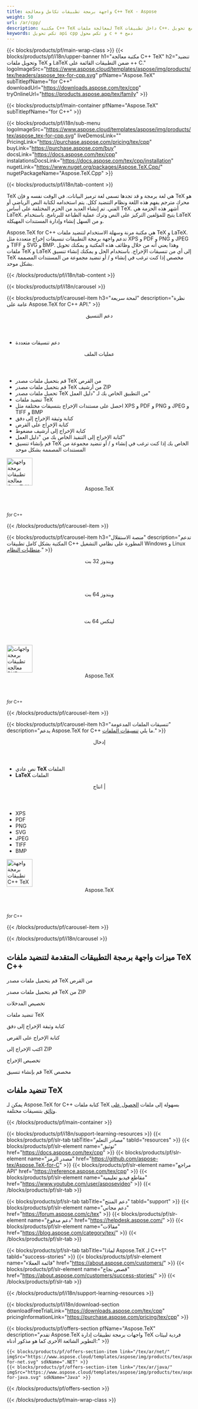 ```yaml
---
title: واجهة برمجة تطبيقات تكامل ومعالجة C++ TeX - Aspose 
weight: 50
url: /ar/cpp/ 
description: مكتبة C++ TeX لمعالجة ملفات TeX داخل تطبيقات C++. يوفر وظائف التنضيد جنبًا إلى جنب مع تحويل TeX إلى تنسيقات PDf و SVG و XPS وتنسيقات أخرى.
keywords: تكس تحويل api cpp و تكس محول c + + دمج
---
```


{{< blocks/products/pf/main-wrap-class >}}
{{< blocks/products/pf/i18n/upper-banner h1="مكتبة معالجة C++ TeX" h2="تنضيد وتحويل ملفات TeX و LaTeX ضمن التطبيقات القائمة على ++ C." logoImageSrc="https://www.aspose.cloud/templates/aspose/img/products/tex/headers/aspose_tex-for-cpp.svg" pfName="Aspose.TeX" subTitlepfName="for C++" downloadUrl="https://downloads.aspose.com/tex/cpp" tryOnlineUrl="https://products.aspose.app/tex/family" >}}

{{< blocks/products/pf/main-container pfName="Aspose.TeX" subTitlepfName="for C++" >}}

{{< blocks/products/pf/i18n/sub-menu logoImageSrc="https://www.aspose.cloud/templates/aspose/img/products/tex/aspose_tex-for-cpp.svg" liveDemosLink="" PricingLink="https://purchase.aspose.com/pricing/tex/cpp" buyLink="https://purchase.aspose.com/buy" docsLink="https://docs.aspose.com/tex/cpp" instalationsDocsLink="https://docs.aspose.com/tex/cpp/installation" nugetLink="https://www.nuget.org/packages/Aspose.TeX.Cpp/" nugetPackageName="Aspose.TeX.Cpp" >}}

{{< blocks/products/pf/i18n/tab-content >}}
<p>
TeX هي لغة برمجة و قد تجدها تسمى لغة ترميز البيانات. في الوقت نفسه و فإن TeX هو محرك مترجم يفهم هذه اللغة ونظام التنضيد ككل.
يتم استخدامه لكتابة النص الرياضي أو الفني. تم إنشاء العديد من الحزم المختلفة على أساس ΤeΧ. أشهر هذه الحزمة هي LaTeX. يتيح للمؤلفين التركيز على النص وترك عملية الطباعة للبرنامج. باستخدام LaTeX و من السهل إنشاء وإدارة المستندات المهيكلة.
</p>
<p>
Aspose.TeX for C++ هي مكتبة مرنة وسهلة الاستخدام لتنضيد ملفات TeX و LaTeX. تدعم واجهة برمجة التطبيقات تنسيقات إخراج متعددة مثل XPS و PDF و PNG و JPEG و TIFF و SVG و BMP. وهذا يعني أنه من خلال وظائف هذه المكتبة و يمكنك تحويل ملفات TeX و LaTeX إلى أي من تنسيقات الإخراج. باستخدام الحل و يمكنك إنشاء تنسيق TeX مخصص إذا كنت ترغب في إنشاء و / أو تنضيد مجموعة من المستندات المصممة بشكل موحد. 
</p>

{{< /blocks/products/pf/i18n/tab-content >}}

<!--Diagrams Start-->
{{< blocks/products/pf/i18n/carousel >}}

{{< blocks/products/pf/carousel-item h3="لمحة سريعة" description="نظرة عامة على Aspose.TeX for C++ API." >}}
<div class="diagram1 d1-cplus">
 <div class="d1-row">
  <div class="d1-col d1-left">
   <header>
    <i class="fa fa-bars">
    </i>
    دعم التنسيق
   </header>
   <ul>
    <li>
     دعم تنسيقات متعددة
    </li>
   </ul>
  </div>
  <!--/left-->
  <div class="d1-col d1-right">
   <header>
    <i class="fa fa-cogs">
    </i>
    عمليات الملف
   </header>
   <ul>
    <li>
     قم بتحميل ملفات مصدر TeX من القرص
    </li>
    <li>
     قم بتحميل ملفات مصدر TeX من أرشيف ZIP
    </li>
    <li>
     تحميل ملفات مصدر TeX من التطبيق الخاص بك لـ "دليل العمل"
    </li>
    <li>
     تنضيد ملفات TeX
    </li>
    <li>
     احصل على مستندات الإخراج بتنسيقات مختلفة مثل XPS و PDF و PNG و JPEG و TIFF و BMP
    </li>
    <li>
     كتابة وثيقة الإخراج إلى دفق
    </li>
    <li>
     كتابة الإخراج على القرص
    </li>
    <li>
     كتابة الإخراج إلى أرشيف مضغوط
    </li>
    <li>
     كتابة الإخراج إلى التنفيذ الخاص بك من "دليل العمل"
    </li>
    <li>
     قم بإنشاء تنسيق TeX الخاص بك إذا كنت ترغب في إنشاء و / أو تنضيد مجموعة من المستندات المصممة بشكل موحد
    </li>
   </ul>
  </div>
  <!--/right-->
 </div>
 <!--/row-->
 <div class="d1-logo">
  <img width="70" height="75" alt="واجهة برمجة تطبيقات معالجة C++ TeX" src="https://www.aspose.cloud/templates/aspose/img/products/tex/aspose_tex-for-cpp.svg"/>
  <header>
   Aspose.TeX
  </header>
  <footer>
   <small>
    <em>
     for
    </em>
    C++
   </small>
  </footer>
 </div>
 <!--/logo-->
</div>

{{< /blocks/products/pf/carousel-item >}}

{{< blocks/products/pf/carousel-item h3="منصة الاستقلال" description="تدعم المكتبة بشكل كامل تطبيقات C++ المطورة على نظامي التشغيل Windows و Linux [متطلبات النظام](https://docs.aspose.com/tex/cpp/system-requirements/)." >}}
<div class="diagram1 d1-cplus">
 <div class="d1-row">
  <div class="d1-col d1-left">
   <header>
    <i class="fa fa-cubes">
    </i>
    ويندوز 32 بت
   </header>
   <br/>
   <header>
    <i class="fa fa-cubes">
    </i>
    ويندوز 64 بت
   </header>
  </div>
  <!--/left-->
  <div class="d1-col d1-right">
   <header>
    <i class="fa fa-cubes">
    </i>
    لينكس 64 بت
   </header>
  </div>
  <!--/right-->
 </div>
 <!--/row-->
 <div class="d1-logo">
  <img width="70" height="75" alt="واجهات برمجة تطبيقات معالجة PUB" src="https://www.aspose.cloud/templates/aspose/img/products/tex/aspose_tex-for-cpp.svg"/>
  <header>
   Aspose.TeX
  </header>
  <footer>
   <small>
    <em>
     for
    </em>
    C++
   </small>
  </footer>
 </div>
 <!--/logo-->
</div>

{{< /blocks/products/pf/carousel-item >}}

{{< blocks/products/pf/carousel-item h3="تنسيقات الملفات المدعومة" description="يدعم Aspose.TeX for C++ ما يلي [تنسيقات الملفات](https://docs.aspose.com/tex/cpp/supported-file-formats/)." >}}
<div class="diagram1 d2 d1-cplus">
 <div class="d1-row">
  <div class="d1-col d1-left">
   <header>
    <i class="fa fa-long-arrow-up">
    </i>
    إدخال
   </header>
   <ul>
    <li>
     نص عادي
     <strong>
      TeX
     </strong>
     الملفات
    </li>
    <li>
     <strong>
      LaTeX
     </strong>
     الملفات
    </li>
   </ul>
  </div>
  <!--/left-->
  <div class="d1-col d1-right">
   <header>
    <i class="fa fa-long-arrow-down">
    </i>
    انتاج |
   </header>
   <ul>
    <li>
     XPS
    </li>
    <li>
     PDF
    </li>
    <li>
     PNG
    </li>
    <li>
     SVG
    </li>
    <li>
     JPEG
    </li>
    <li>
     TIFF
    </li>
    <li>
     BMP
    </li>
   </ul>
  </div>
  <!--/right-->
 </div>
 <!--/row-->
 <div class="d1-logo">
  <img width="70" height="75" alt="واجهة برمجة تطبيقات C++ TeX" src="https://www.aspose.cloud/templates/aspose/img/products/tex/aspose_tex-for-cpp.svg"/>
  <header>
   Aspose.TeX
  </header>
  <footer>
   <small>
    <em>
     for
    </em>
    C++
   </small>
  </footer>
 </div>
 <!--/logo-->
</div>

{{< /blocks/products/pf/carousel-item >}}

{{< /blocks/products/pf/i18n/carousel >}}
<!--Diagrams End-->

<!--Feature-section Start-->
<div class="container-fluid features-section bg-gray singleproduct">
 <a class="anchor" id="features" name="features">
 </a>
 <div class="row">
  <div class="container">
   <h2 class="h2title">
    ميزات واجهة برمجة التطبيقات المتقدمة لتنضيد ملفات TeX C++
   </h2>
   <p>
   </p>
   <div class="col-lg-4">
    <em class="fa fa-upload ico-blue fa-2x col-lg-2">
    </em>
    <p class="col-lg-10">
     قم بتحميل ملفات مصدر TeX من القرص
    </p>
   </div>
   <div class="col-lg-4">
    <em class="fa fa-repeat ico-blue fa-2x col-lg-2">
    </em>
    <p class="col-lg-10">
     قم بتحميل ملفات مصدر TeX من ZIP
    </p>
   </div>
   <div class="col-lg-4">
    <em class="fa fa-cogs ico-blue fa-2x col-lg-2">
    </em>
    <p class="col-lg-10">
     تخصيص المدخلات
    </p>
   </div>
   <div class="col-lg-4">
    <em class="fa fa-pencil-square-o ico-blue fa-2x col-lg-2">
    </em>
    <p class="col-lg-10">
     تنضيد ملفات TeX
    </p>
   </div>
   <div class="col-lg-4">
    <em class="fa fa-floppy-o ico-blue fa-2x col-lg-2">
    </em>
    <p class="col-lg-10">
     كتابة وثيقة الإخراج إلى دفق
    </p>
   </div>
   <div class="col-lg-4">
    <em class="fa fa-floppy-o ico-blue fa-2x col-lg-2">
    </em>
    <p class="col-lg-10">
     كتابة الإخراج على القرص
    </p>
   </div>
   <div class="col-lg-4">
    <em class="fa fa-floppy-o ico-blue fa-2x col-lg-2">
    </em>
    <p class="col-lg-10">
     اكتب الإخراج إلى ZIP
    </p>
   </div>
   <div class="col-lg-4">
    <em class="fa fa-cogs ico-blue fa-2x col-lg-2">
    </em>
    <p class="col-lg-10">
     تخصيص الإخراج
    </p>
   </div>
   <div class="col-lg-4">
    <em class="fa fa-cogs ico-blue fa-2x col-lg-2">
    </em>
    <p class="col-lg-10">
     قم بإنشاء تنسيق TeX مخصص
    </p>
   </div>
   <div class="col-lg-12">
    <h2 class="h2title">
     تنضيد ملفات TeX
    </h2>
    <p>
     يمكن لـ Aspose.TeX for C++ كتابة ملفات TeX بسهولة إلى ملفات <a href="/tex/cpp/conversion/">الحصول على وثائق</a> بتنسيقات مختلفة.
    </p>
   </div>
  </div>
 </div>
</div>
<!--Feature-section End-->

{{< /blocks/products/pf/main-container >}}


{{< blocks/products/pf/i18n/support-learning-resources >}}
{{< blocks/products/pf/slr-tab tabTitle="مصادر التعلم" tabId="resources" >}}
{{< blocks/products/pf/slr-element name="توثيق" href="https://docs.aspose.com/tex/cpp" >}}
{{< blocks/products/pf/slr-element name="مصدر الرمز" href="https://github.com/aspose-tex/Aspose.TeX-for-C" >}}
{{< blocks/products/pf/slr-element name="مراجع API" href="https://reference.aspose.com/tex/cpp" >}}
{{< blocks/products/pf/slr-element name="مقاطع فيديو تعليمية" href="https://www.youtube.com/user/asposevideo" >}}
{{< /blocks/products/pf/slr-tab >}}

{{< blocks/products/pf/slr-tab tabTitle="دعم المنتج" tabId="support" >}}
{{< blocks/products/pf/slr-element name="دعم مجاني" href="https://forum.aspose.com/c/tex" >}}
{{< blocks/products/pf/slr-element name="دعم مدفوع" href="https://helpdesk.aspose.com/" >}}
{{< blocks/products/pf/slr-element name="مقالات" href="https://blog.aspose.com/category/tex/" >}}
{{< /blocks/products/pf/slr-tab >}}

{{< blocks/products/pf/slr-tab tabTitle="لماذا Aspose.TeX لـ C++؟" tabId="success-stories" >}}
{{< blocks/products/pf/slr-element name="قائمة العملاء" href="https://about.aspose.com/customers/" >}}
{{< blocks/products/pf/slr-element name="قصص نجاح" href="https://about.aspose.com/customers/success-stories/" >}}
{{< /blocks/products/pf/slr-tab >}}

{{< /blocks/products/pf/i18n/support-learning-resources >}}

{{< blocks/products/pf/i18n/download-section downloadFreeTrialLink="https://downloads.aspose.com/tex/cpp" pricingInformationLink="https://purchase.aspose.com/pricing/tex/cpp" >}}

{{< blocks/products/pf/offers-section pfName="Aspose.TeX" description="تقدم Aspose.TeX واجهات برمجة تطبيقات إدارة TeX فردية لبيئات التطوير الشائعة الأخرى كما هو مذكور أدناه:" >}}

    {{< blocks/products/pf/offers-section-item link="/tex/ar/net/" imgSrc="https://www.aspose.cloud/templates/aspose/img/products/tex/aspose_tex-for-net.svg" sdkName=".NET" >}}
    {{< blocks/products/pf/offers-section-item link="/tex/ar/java/" imgSrc="https://www.aspose.cloud/templates/aspose/img/products/tex/aspose_tex-for-java.svg" sdkName="Java" >}}

{{< /blocks/products/pf/offers-section >}}

{{< /blocks/products/pf/main-wrap-class >}}

